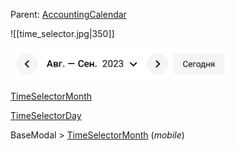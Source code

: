 Parent: [AccountingCalendar](../AccountingCalendar.md)


![[time_selector.jpg|350]]

<img src="../../assets/time_selector.jpg" width="350">

[TimeSelectorMonth](Month.md)

[TimeSelectorDay](Day.md)

BaseModal > [TimeSelectorMonth](Month.md) (*mobile*)